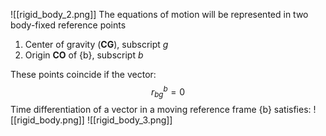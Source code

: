 ![[rigid_body_2.png]]
The equations of motion will be represented in two body-fixed reference points

1) Center of gravity (**CG**), subscript *g*
2) Origin **CO** of {b}, subscript *b*

These points coincide if the vector: 
$$
r^b_{bg} = 0
$$
Time differentiation of a vector in a moving reference frame {b} satisfies:
![[rigid_body.png]]
![[rigid_body_3.png]]
